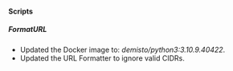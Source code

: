 
#### Scripts
##### FormatURL
- Updated the Docker image to: *demisto/python3:3.10.9.40422*.
- Updated the URL Formatter to ignore valid CIDRs.